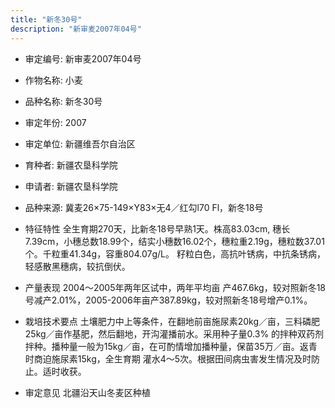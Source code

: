 ```yaml
---
title: "新冬30号"
description: "新审麦2007年04号"
---
```

* 审定编号:  新审麦2007年04号

*  作物名称:  小麦

*  品种名称:  新冬30号

*  审定年份:  2007

*  审定单位:  新疆维吾尔自治区

* 育种者:  新疆农垦科学院

*  申请者:  新疆农垦科学院

*  品种来源:  冀麦26×75-149×Y83×无4／红勾l70 Fl，新冬18号

*  特征特性
全生育期270天，比新冬18号早熟1天。株高83.03cm, 穗长7.39cm，小穗总数18.99个，结实小穗数16.02个，穗粒重2.19g，穗粒数37.01个。千粒重41.34g，容重804.07g/L。
籽粒白色，高抗叶锈病，中抗条锈病，轻感散黑穗病，较抗倒伏。

*  产量表现
2004～2005年两年区试中，两年平均亩 产467.6kg，较对照新冬18号减产2.01%，2005-2006年亩产387.89kg，较对照新冬18号增产0.1%。

*  栽培技术要点
土壤肥力中上等条件，在翻地前亩施尿素20kg／亩，三料磷肥25kg／亩作基肥，然后翻地，开沟灌播前水。采用种子量0.3% 的拌种双药剂拌种。播种量一般为15kg／亩，在可酌情增加播种量，保苗35万／亩。返青时商迫施尿素15kg，全生育期 灌水4～5次。根据田间病虫害发生情况及时防止。适时收获。

*  审定意见
北疆沿天山冬麦区种植
